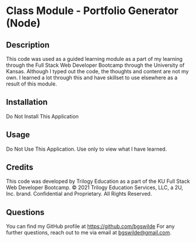 # Class Module - Portfolio Generator (Node)

  ## Description
  This code was used as a guided learning module as a part of my learning through the Full Stack Web Developer Bootcamp through the University of Kansas. Although I typed out the code, the thoughts and content are not my own. I learned a lot through this and have skillset to use elsewhere as a result of this module.

  ## Installation
  Do Not Install This Application

  ## Usage
  Do Not Use This Application. Use only to view what I have learned.

  ## Credits
  This code was developed by Trilogy Education as a part of the KU Full Stack Web Developer Bootcamp. © 2021 Trilogy Education Services, LLC, a 2U, Inc. brand. Confidential and Proprietary. All Rights Reserved.

  ## Questions
  You can find my GitHub profile at https://github.com/bgswilde
  For any further questions, reach out to me via email at bgswilde@gmail.com.

